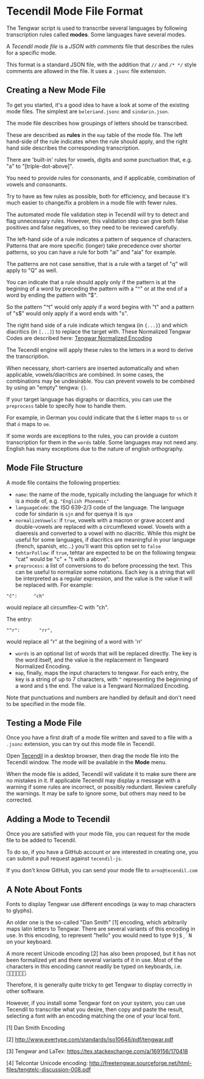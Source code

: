 # Tecendil Mode File Format

The Tengwar script is used to transcribe several languages by following
transcription rules called **modes**. Some languages have several modes.

A _Tecendil mode file_ is a _JSON with comments_ file that describes the rules
for a specific mode.

This format is a standard JSON file, with the addition that `//` and `/* */`
style comments are allowed in the file. It uses a `.jsonc` file extension.

## Creating a New Mode File

To get you started, it's a good idea to have a look at some of the existing mode
files. The simplest are `beleriand.jsonc` and `sindarin.json`.

The mode file describes how groupings of letters should be transcribed.

These are described as **rules** in the `map` table of the mode file. The left
hand-side of the rule indicates when the rule should apply, and the right hand
side describes the corresponding transcription.

There are 'built-in' rules for vowels, digits and some punctuation that, e.g.
"a" to "\[triple-dot-above\]".

You need to provide rules for consonants, and if applicable, combination of
vowels and consonants.

Try to have as few rules as possible, both for efficiency, and because it's much
easier to change/fix a problem in a mode file with fewer rules.

The automated mode file validation step in Tecendil will try to detect and flag
unnecessary rules. However, this validation step can give both false positives
and false negatives, so they need to be reviewed carefully.

The left-hand side of a rule indicates a pattern of sequence of characters.
Patterns that are more specific (longer) take precedence over shorter patterns,
so you can have a rule for both "ai" and "aia" for example.

The patterns are not case sensitive, that is a rule with a target of "q" will
apply to "Q" as well.

You can indicate that a rule should apply only if the pattern is at the begining
of a word by preceding the pattern with a "^" or at the end of a word by ending
the pattern with "$".

So the pattern "^t" would only apply if a word begins with "t" and a pattern of
"s$" would only apply if a word ends with "s".

The right hand side of a rule indicate which tengwa (in `{...}`) and which
diacritics (in `[...]`) to replace the target with. These Normalized Tengwar
Codes are described here:
[Tengwar Normalized Encoding](https://www.tecendil.com/inside-tecendil/)

The Tecendil engine will apply these rules to the letters in a word to derive
the transcription.

When necessary, short-carriers are inserted automatically and when applicable,
vowels/diacritics are combined. In some cases, the combinations may be
undesirable. You can prevent vowels to be combined by using an "empty" tengwa:
`{}`.

If your target language has digraphs or diacritics, you can use the `preprocess`
table to specify how to handle them.

For example, in German you could indicate that the `ß` letter maps to `ss` or
that `ö` maps to `oe`.

If some words are exceptions to the rules, you can provide a custom
transcription for them in the `words` table. Some languages may not need any.
English has many exceptions due to the nature of english orthography.

## Mode File Structure

A mode file contains the following properties:

- `name`: the name of the mode, typically including the language for which it is
  a mode of, e.g. `"English Phonemic"`
- `languageCode`: the ISO 639-2/3 code of the language. The language code for
  sindarin is `sjn` and for quenya it is `qya`
- `normalizeVowels`: if `true`, vowels with a macron or grave accent and
  double-vowels are replaced with a circumflexed vowel. Vowels with a diaeresis
  and converted to a vowel with no diacritic. While this might be useful for
  some languages, if diacritics are meaningful in your language (french,
  spanish, etc...) you'll want this option set to `false`
- `tehtarFollow`: if `true`, tehtar are expected to be on the following tengwa:
  "cat" would be "c" + "t with a above".
- `preprocess`: a list of conversions to do before processing the text. This can
  be useful to normalize some notations. Each key is a string that will be
  interpreted as a regular expression, and the value is the value it will be
  replaced with. For example:

```
"ĉ":      "ch"
```

would replace all circumflex-C with "ch".

The entry:

```
"^r":       "rr",
```

would replace all "r" at the begining of a word with 'rr'

- `words` is an optional list of words that will be replaced directly. The key
  is the word itself, and the value is the replacement in Tengward Normalized
  Encoding.
- `map`, finally, maps the input characters to tengwar. For each entry, the key
  is a string of up to 7 characters, with `^` representing the beginning of a
  word and `$` the end. The value is a Tengward Normalized Encoding.

Note that punctuations and numbers are handled by default and don't need to be
specified in the mode file.

## Testing a Mode File

Once you have a first draft of a mode file written and saved to a file with a
`.jsonc` extension, you can try out this mode file in Tecendil.

Open [Tecendil](https://tecendil.com) in a desktop browser, then drag the mode
file into the Tecendil window. The mode will be available in the **Mode** menu.

When the mode file is added, Tecendil will validate it to make sure there are no
mistakes in it. If applicable Tecendil may display a message with a warning if
some rules are incorrect, or possibly redundant. Review carefully the warnings.
It may be safe to ignore some, but others may need to be corrected.

## Adding a Mode to Tecendil

Once you are satisfied with your mode file, you can request for the mode file to
be added to Tecendil.

To do so, if you have a GitHub account or are interested in creating one, you
can submit a pull request against `tecendil-js`.

If you don't know GitHub, you can send your mode file to `arno@tecendil.com`

## A Note About Fonts

Fonts to display Tengwar use different encodings (a way to map characters to
glyphs).

An older one is the so-called "Dan Smith" [1] encoding, which arbitrarily maps
latin letters to Tengwar. There are several variants of this encoding in use. In
this encoding, to represent "hello" you would need to type <kbd>9j$¸`N</kbd> on
your keyboard.

A more recent Unicode encoding [2] has also been proposed, but it has not been
formalized yet and there several variants of it in use. Most of the characters
in this encoding cannot readily be typed on keyboards, i.e. <kbd></kbd>.

Therefore, it is generally quite tricky to get Tengwar to display correctly in
other software.

However, if you install some Tengwar font on your system, you can use Tecendil
to transcribe what you desire, then copy and paste the result, selecting a font
with an encoding matching the one of your local font.

[1] Dan Smith Encoding

[2] http://www.evertype.com/standards/iso10646/pdf/tengwar.pdf

[3] Tengwar and LaTex:
https://tex.stackexchange.com/a/169156/170418

[4] Telcontar Unicode encoding:
http://freetengwar.sourceforge.net/html-files/tengtelc-discussion-008.pdf
